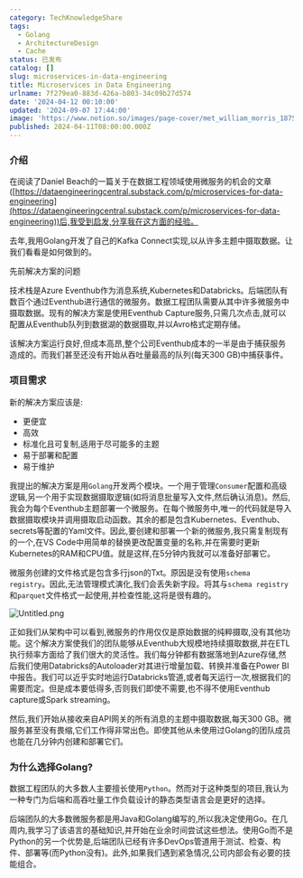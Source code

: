 ```yaml
---
category: TechKnowledgeShare
tags:
  - Golang
  - ArchitectureDesign
  - Cache
status: 已发布
catalog: []
slug: microservices-in-data-engineering
title: Microservices in Data Engineering
urlname: 7f279ea0-883d-426a-b803-34c09b27d574
date: '2024-04-12 00:10:00'
updated: '2024-09-07 17:44:00'
image: 'https://www.notion.so/images/page-cover/met_william_morris_1875.jpg'
published: 2024-04-11T08:00:00.000Z
---
```


### 介绍


在阅读了Daniel Beach的一篇关于在数据工程领域使用微服务的机会的文章([https://dataengineeringcentral.substack.com/p/microservices-for-data-engineering](https://dataengineeringcentral.substack.com/p/microservices-for-data-engineering))后,我受到启发,分享我在这方面的经验。


去年,我用Golang开发了自己的Kafka Connect实现,以从许多主题中摄取数据。让我们看看是如何做到的。


先前解决方案的问题


技术栈是Azure Eventhub作为消息系统,Kubernetes和Databricks。后端团队有数百个通过Eventhub进行通信的微服务。数据工程团队需要从其中许多微服务中摄取数据。现有的解决方案是使用Eventhub Capture服务,只需几次点击,就可以配置从Eventhub队列到数据湖的数据摄取,并以Avro格式定期存储。


该解决方案运行良好,但成本高昂,整个公司Eventhub成本的一半是由于捕获服务造成的。而我们甚至还没有开始从吞吐量最高的队列(每天300 GB)中捕获事件。


### 项目需求


新的解决方案应该是:

- 更便宜
- 高效
- 标准化且可复制,适用于尽可能多的主题
- 易于部署和配置
- 易于维护

我提出的解决方案是用`Golang`开发两个模块。一个用于管理`Consumer`配置和高级逻辑,另一个用于实现数据摄取逻辑(如将消息批量写入文件,然后确认消息)。然后,我会为每个Eventhub主题部署一个微服务。在每个微服务中,唯一的代码就是导入数据摄取模块并调用摄取启动函数。其余的都是包含Kubernetes、Eventhub、secrets等配置的Yaml文件。因此,要创建和部署一个新的微服务,我只需复制现有的一个,在VS Code中用简单的替换更改配置变量的名称,并在需要时更新Kubernetes的RAM和CPU值。就是这样,在5分钟内我就可以准备好部署它。


微服务创建的文件格式是包含多行json的Txt。原因是没有使用`schema registry`。因此,无法管理模式演化,我们会丢失新字段。将其与`schema registry`和`parquet`文件格式一起使用,并检查性能,这将是很有趣的。


![Untitled.png](https://prod-files-secure.s3.us-west-2.amazonaws.com/5d24fe63-e567-4804-86f9-9fdc62e13082/4e0f8d5d-b295-4408-9363-660688d511a9/Untitled.png?X-Amz-Algorithm=AWS4-HMAC-SHA256&X-Amz-Content-Sha256=UNSIGNED-PAYLOAD&X-Amz-Credential=ASIAZI2LB466Y5CVJKTV%2F20250206%2Fus-west-2%2Fs3%2Faws4_request&X-Amz-Date=20250206T213213Z&X-Amz-Expires=3600&X-Amz-Security-Token=IQoJb3JpZ2luX2VjEE0aCXVzLXdlc3QtMiJIMEYCIQDK4BbfeLhZ6oruolAATE9AFtm2AyzQ20td5BDDuGt5jgIhAMp2PEoY8h6iYFlcoFNK5PoCpo%2B4LOz7HHlXQZe7ObVqKv8DCGYQABoMNjM3NDIzMTgzODA1IgzevDqG2SiS8cCWuyIq3AN83p6d5w8pTxPotAUJIpKNBjbz1n6PKVC8Pt5gI0V9QVgcBzhPw4FplVyHUlyAG8dHOdjMSHxQ6FAm3oQdoNTq9q2ALSrbJIM49g9PGjkqDf8Q4ALUc2jdxSNAtgmyLQqGoXQ%2B9cyxVwkz%2BOdA9w2zqtC4hrgLs3WDF8qenmNBQl6%2FIUvE1jXzNJub%2FlVzWJFd3azU6YvDpE74bioT0sylSMNZYAo%2FfthJwqAWv0ueKJ%2BHik69YSFpteNSRVxTeAtgnGwsQ5nX38evlN7EmPcweCNr%2FuGAw9YGBq9w64VIYhJInnjATd%2Fj%2Fcvgj7VbSbaKgwGIcc5nSvYcJlG01ICYNUBp3jAfObMgJswLu5meYA4j5OfqdYj%2BUms1PX7Ycx%2Fjd0jkk6HxGrQrHG46krMZ9tiw90OIJ4Gj9t6CVLdePEeN55HIY6JonGS6YwtDNoppr4EKE8YSoEw%2BIC2Wfdakm8W0bz8%2FnEqtRrWVN9fVEygrcojhvlV%2Fd2Qf7zhWB4%2BHXkaPDZixq8ivxhoT2%2FMSiDlsgMML%2B9jwz6lCmRReARBaZ541Xbvjw6V0I04CxLuqssb6LvOC%2FQ%2BXVpb1JOK2n%2BYNBX52xrVPtHmk6%2BhvMRjM8QNH48%2BvsMrHyzDVuJS9BjqkAX655qu06lYL1Kw%2BLtMxT6PzYUkyNht58ANZBRoVYNM2fOcmgXU6FpOuDwovdXgTW78tEmziPtmFLWm2e4yr%2B%2FFdX3kdXPWJ7zhQklN2MWb0%2BbhvPCUvjQG3d7RGH4f3Si7NT4SPv0ZmE39LtHzV3NIbYVBgttT1czM0TJ9JNgK0B7sbmXH%2Ff4S9ZKrg6TmDrf7dUmZBET3vembdBIaDWKyKoiZu&X-Amz-Signature=3002ddab7aea75b2a32b1932df82d628d389affcbe7dc805ba2891f6754a0fed&X-Amz-SignedHeaders=host&x-id=GetObject)


正如我们从架构中可以看到,微服务的作用仅仅是原始数据的纯粹摄取,没有其他功能。这个解决方案使我们的团队能够从Eventhub大规模地持续摄取数据,并在ETL执行频率方面给了我们很大的灵活性。我们每分钟都有数据落地到Azure存储,然后我们使用Databricks的Autoloader对其进行增量加载、转换并准备在Power BI中报告。我们可以近乎实时地运行Databricks管道,或者每天运行一次,根据我们的需要而定。但是成本要低得多,否则我们即使不需要,也不得不使用Eventhub capture或Spark streaming。


然后,我们开始从接收来自API网关的所有消息的主题中摄取数据,每天300 GB。微服务甚至没有畏缩,它们工作得非常出色。即使其他从未使用过Golang的团队成员也能在几分钟内创建和部署它们。


### 为什么选择Golang?


数据工程团队的大多数人主要擅长使用`Python`。然而对于这种类型的项目,我认为一种专门为后端和高吞吐量工作负载设计的静态类型语言会是更好的选择。


后端团队的大多数微服务都是用Java和Golang编写的,所以我决定使用Go。在几周内,我学习了该语言的基础知识,并开始在业余时间尝试这些想法。使用Go而不是Python的另一个优势是,后端团队已经有许多DevOps管道用于测试、检查、构件、部署等(而Python没有)。此外,如果我们遇到紧急情况,公司内部会有必要的技能组合。

